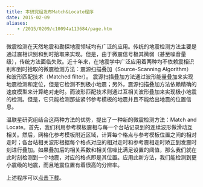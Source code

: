 ```yaml
---
title: 本研究组发布Match&Locate程序
date: 2015-02-09
aliases:
    - /2015/0209/c10094a113684/page.htm
---
```

微震检测在天然地震和勘探地震领域均有广泛的应用。传统的地震检测方法主要是通过震相识别和到时拾取来实现。但是，由于微震信号极其微弱（甚至噪音量级），传统方法面临失败。近十年来，在地震学中广泛应用着两种均不依赖震相识别和到时拾取的微震检测方法：震源扫描叠加（Source-Scanning Algorithm）和波形匹配技术（Matched filter）。 震源扫描叠加方法通过波形能量叠加来实现地震检测和定位，但是它检测不到极小地震；另外，震源扫描叠加方法依赖精确的速度模型来计算绝对走时。而波形匹配技术则通过互相关波形叠加来实现极小地震的检测。但是，它只能检测那些紧邻参考模板的地震并且不能给出地震的位置信息。


温联星研究组结合这两种方法的优势，提出了一种新的微震检测方法：Match and Locate。首先，我们利用参考模板震相与每一个台站记录到的连续波形做滑动互相关。然后，网格化参考模板附近区域，计算每个格点与参考模板位置之间的相对走时；各台站相关波形根据每个格点对应的相对走时和参考震相走时矫正到发震时刻进行叠加。如果叠加后的相关系数和相关信噪比满足设置的阈值，那么我们就在此时刻检测到一个地震，对应的格点即是其位置。应用此新方法，我们能检测到更小震级的地震，而且地震位置有着很高的分辨率。

上述程序可以[点击下载](/2015/0207/c10090a113774/page.htm)。
